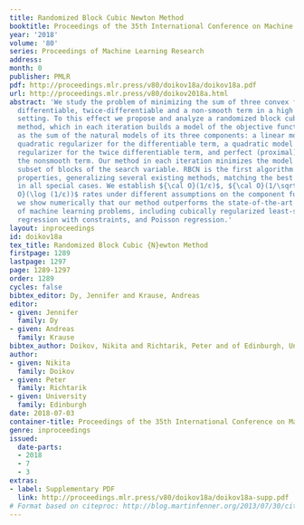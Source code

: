 ```yaml
---
title: Randomized Block Cubic Newton Method
booktitle: Proceedings of the 35th International Conference on Machine Learning
year: '2018'
volume: '80'
series: Proceedings of Machine Learning Research
address: 
month: 0
publisher: PMLR
pdf: http://proceedings.mlr.press/v80/doikov18a/doikov18a.pdf
url: http://proceedings.mlr.press/v80/doikov2018a.html
abstract: 'We study the problem of minimizing the sum of three convex functions: a
  differentiable, twice-differentiable and a non-smooth term in a high dimensional
  setting. To this effect we propose and analyze a randomized block cubic Newton (RBCN)
  method, which in each iteration builds a model of the objective function formed
  as the sum of the natural models of its three components: a linear model with a
  quadratic regularizer for the differentiable term, a quadratic model with a cubic
  regularizer for the twice differentiable term, and perfect (proximal) model for
  the nonsmooth term. Our method in each iteration minimizes the model over a random
  subset of blocks of the search variable. RBCN is the first algorithm with these
  properties, generalizing several existing methods, matching the best known bounds
  in all special cases. We establish ${\cal O}(1/ε)$, ${\cal O}(1/\sqrt{ε})$ and ${\cal
  O}(\log (1/ε))$ rates under different assumptions on the component functions. Lastly,
  we show numerically that our method outperforms the state-of-the-art on a variety
  of machine learning problems, including cubically regularized least-squares, logistic
  regression with constraints, and Poisson regression.'
layout: inproceedings
id: doikov18a
tex_title: Randomized Block Cubic {N}ewton Method
firstpage: 1289
lastpage: 1297
page: 1289-1297
order: 1289
cycles: false
bibtex_editor: Dy, Jennifer and Krause, Andreas
editor:
- given: Jennifer
  family: Dy
- given: Andreas
  family: Krause
bibtex_author: Doikov, Nikita and Richtarik, Peter and of Edinburgh, University
author:
- given: Nikita
  family: Doikov
- given: Peter
  family: Richtarik
- given: University
  family: Edinburgh
date: 2018-07-03
container-title: Proceedings of the 35th International Conference on Machine Learning
genre: inproceedings
issued:
  date-parts:
  - 2018
  - 7
  - 3
extras:
- label: Supplementary PDF
  link: http://proceedings.mlr.press/v80/doikov18a/doikov18a-supp.pdf
# Format based on citeproc: http://blog.martinfenner.org/2013/07/30/citeproc-yaml-for-bibliographies/
---
```

